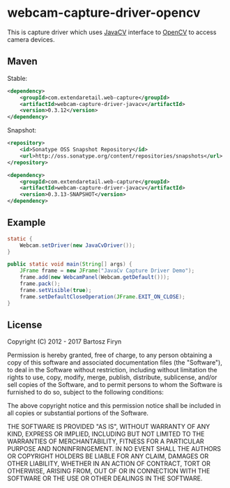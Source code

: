 # webcam-capture-driver-opencv

This is capture driver which uses [JavaCV](https://github.com/bytedeco/javacv) 
interface to [OpenCV](http://opencv.org/) to access camera devices.

## Maven

Stable:

```xml
<dependency>
	<groupId>com.extendaretail.web-capture</groupId>
	<artifactId>webcam-capture-driver-javacv</artifactId>
	<version>0.3.12</version>
</dependency>
```

Snapshot:

```xml
<repository>
    <id>Sonatype OSS Snapshot Repository</id>
    <url>http://oss.sonatype.org/content/repositories/snapshots</url>
</repository>
```
```xml
<dependency>
    <groupId>com.extendaretail.web-capture</groupId>
    <artifactId>webcam-capture-driver-javacv</artifactId>
    <version>0.3.13-SNAPSHOT</version>
</dependency>
```

## Example

```java
static {
	Webcam.setDriver(new JavaCvDriver());
}

public static void main(String[] args) {
	JFrame frame = new JFrame("JavaCv Capture Driver Demo");
	frame.add(new WebcamPanel(Webcam.getDefault()));
	frame.pack();
	frame.setVisible(true);
	frame.setDefaultCloseOperation(JFrame.EXIT_ON_CLOSE);
}
```

## License

Copyright (C) 2012 - 2017 Bartosz Firyn

Permission is hereby granted, free of charge, to any person obtaining a copy of this software and associated documentation files (the "Software"), to deal in the Software without restriction, including without limitation the rights to use, copy, modify, merge, publish, distribute, sublicense, and/or sell copies of the Software, and to permit persons to whom the Software is furnished to do so, subject to the following conditions:

The above copyright notice and this permission notice shall be included in all copies or substantial portions of the Software.

THE SOFTWARE IS PROVIDED "AS IS", WITHOUT WARRANTY OF ANY KIND, EXPRESS OR IMPLIED, INCLUDING BUT NOT LIMITED TO THE WARRANTIES OF MERCHANTABILITY, FITNESS FOR A PARTICULAR PURPOSE AND NONINFRINGEMENT. IN NO EVENT SHALL THE AUTHORS OR COPYRIGHT HOLDERS BE LIABLE FOR ANY CLAIM, DAMAGES OR OTHER LIABILITY, WHETHER IN AN ACTION OF CONTRACT, TORT OR OTHERWISE, ARISING FROM, OUT OF OR IN CONNECTION WITH THE SOFTWARE OR THE USE OR OTHER DEALINGS IN THE SOFTWARE.

